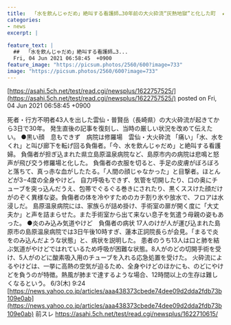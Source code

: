 ```yaml
---
title:  「水を飲んじゃだめ」絶叫する看護師…30年前の大火砕流“灰熱地獄”と化した町  ★2  
categories:
- news
excerpt: |
  
feature_text: |
  ##  「水を飲んじゃだめ」絶叫する看護師…3...
  Fri, 04 Jun 2021 06:58:45  +0900
feature_image: "https://picsum.photos/2560/600?image=733"
image: "https://picsum.photos/2560/600?image=733"
---
```


[https://asahi.5ch.net/test/read.cgi/newsplus/1622757525/](https://asahi.5ch.net/test/read.cgi/newsplus/1622757525/)
posted on Fri, 04 Jun 2021 06:58:45  +0900

<!--more-->

死者・行方不明者43人を出した雲仙・普賢岳（長崎県）の大火砕流が起きてから3日で30年。 発生直後の記事を復刻し、当時の厳しい状況を改めて伝えたい。 ●黒い顔　息もできず　病院は修羅場　雲仙・大火砕流 「痛い」「水、水をくれ」と叫び廊下を転げ回る負傷者。「今、水を飲んじゃだめ」と絶叫する看護婦。 負傷者が担ぎ込まれた県立島原温泉病院など、島原市内の病院は悲鳴と怒声が飛び交う修羅場と化した。 負傷者の衣服を切ると、手足の皮膚がぼろぼろと落ちて、真っ赤な血がしたたる。「人間の顔じゃなかった」と目撃者。ほとんどが3−4度の全身やけど。 自力呼吸もできず、気管を切開したり、口の奥にチューブを突っ込んだうえ、包帯でぐるぐる巻きにされたり、黒くススけた顔だけがのぞく異様な姿。負傷者の体を冷やすためのカチ割り氷や放水で、フロアは水浸しだ。 島原温泉病院には、家族らが詰め掛け、手術室の扉が開く度に「大丈夫か」と声を詰まらせた。また手術室から出て来ない息子を気遣う母親の姿もあった。 ●炎のみ込み気道やけど　負傷者の病状 17人のけが人が運び込まれた島原市の島原温泉病院では3日午後10時すぎ、蓮本正詞院長らが会見。「まるで炎をのみ込んだような状態」と、病状を説明した。 患者のうち13人は口と肺を結ぶ気道がやけどではれているため呼吸が困難な状態。8人がのどの切開手術を受け、5人がのどに酸素吸入用のチューブを入れる応急処置を受けた。 火砕流によるやけどは、一挙に高熱の空気が迫るため、全身やけどのほかにも、のどにやけどを負うのが特徴。熱風が肺まで達するような場合、12時間以上の生存は難しくなるという。 6/3(木) 9:24 [https://news.yahoo.co.jp/articles/aaa438373cbede74dee09d2dda2fdb73b109e0ab](https://news.yahoo.co.jp/articles/aaa438373cbede74dee09d2dda2fdb73b109e0ab) 前スレ https://asahi.5ch.net/test/read.cgi/newsplus/1622710615/
